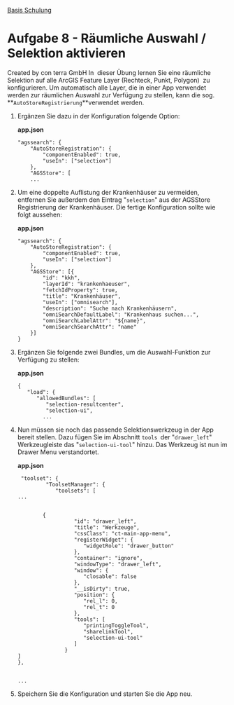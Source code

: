 [Basis Schulung](Readme.md)

Aufgabe 8 - Räumliche Auswahl / Selektion aktivieren
=======================================================================

Created by con terra GmbH
In  dieser Übung lernen Sie eine räumliche Selektion auf alle ArcGIS Feature Layer (Rechteck, Punkt, Polygon)  zu konfigurieren.
Um automatisch alle Layer, die in einer App verwendet werden zur räumlichen Auswahl zur Verfügung zu stellen, kann die sog. **`AutoStoreRegistrierung`**verwendet werden.

1.  Ergänzen Sie dazu in der Konfiguration folgende Option:

    **app.json**

    ``` {.syntaxhighlighter-pre data-syntaxhighlighter-params="brush: java; gutter: false; theme: Confluence" data-theme="Confluence"}
    "agssearch": {
        "AutoStoreRegistration": {
            "componentEnabled": true,
            "useIn": ["selection"]
        },
        "AGSStore": [
        ...
    ```

2.  Um eine doppelte Auflistung der Krankenhäuser zu vermeiden, entfernen Sie außerdem den Eintrag "`selection`" aus der AGSStore Registrierung der Krankenhäuser. Die fertige Konfiguration sollte wie folgt aussehen:

    **app.json**

    ``` {.syntaxhighlighter-pre data-syntaxhighlighter-params="brush: java; gutter: false; theme: Confluence" data-theme="Confluence"}
    "agssearch": {
        "AutoStoreRegistration": {
            "componentEnabled": true,
            "useIn": ["selection"]
        },
        "AGSStore": [{
            "id": "kkh",
            "layerId": "krankenhaeuser",
            "fetchIdProperty": true,
            "title": "Krankenhäuser",
            "useIn": ["omnisearch"],
            "description": "Suche nach Krankenhäusern",
            "omniSearchDefaultLabel": "Krankenhaus suchen...",
            "omniSearchLabelAttr": "${name}",
            "omniSearchSearchAttr": "name"
        }]
    }
    ```

3.  Ergänzen Sie folgende zwei Bundles, um die Auswahl-Funktion zur Verfügung zu stellen:

    **app.json**

    ``` {.syntaxhighlighter-pre data-syntaxhighlighter-params="brush: java; gutter: false; theme: Confluence" data-theme="Confluence"}
    {
       "load": {
          "allowedBundles": [
             "selection-resultcenter",
             "selection-ui",
            ...
    ```

4.  Nun müssen sie noch das passende Selektionswerkzeug in der App bereit stellen. Dazu fügen Sie im Abschnitt `tools `der "`drawer_left`" Werkzeugleiste das "`selection-ui-tool`" hinzu. Das Werkzeug ist nun im Drawer Menu verstandortet.

    **app.json**

    ``` {.syntaxhighlighter-pre data-syntaxhighlighter-params="brush: java; gutter: false; theme: Confluence" data-theme="Confluence"}
     "toolset": {
             "ToolsetManager": {
                "toolsets": [
    ...


            {
                      "id": "drawer_left",
                      "title": "Werkzeuge",
                      "cssClass": "ct-main-app-menu",
                      "registerWidget": {
                         "widgetRole": "drawer_button"
                      },
                      "container": "ignore",
                      "windowType": "drawer_left",
                      "window": {
                         "closable": false
                      },
                      "__isDirty": true,
                      "position": {
                         "rel_l": 0,
                         "rel_t": 0
                      },
                      "tools": [
                         "printingToggleTool",
                         "sharelinkTool",
                         "selection-ui-tool"
                      ]
                   }
    ]
    },


    ...
    ```

5.  Speichern Sie die Konfiguration und starten Sie die App neu.

